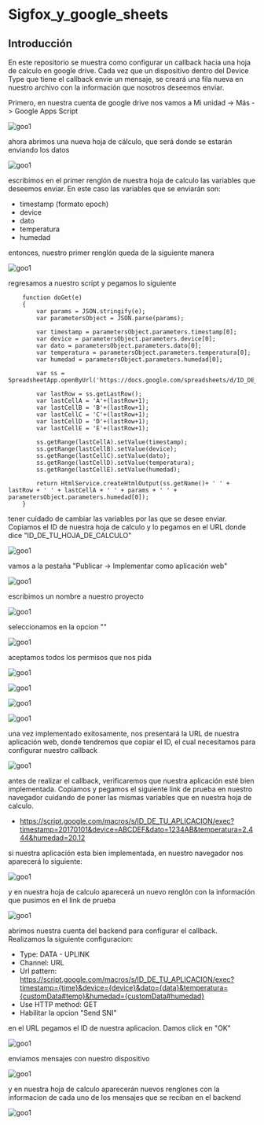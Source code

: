 Sigfox_y_google_sheets
======================

Introducción
------------

En este repositorio se muestra como configurar un callback hacia una hoja de calculo en google drive. Cada vez que un dispositivo dentro del Device Type que tiene el callback envie un mensaje, se creará una fila nueva en nuestro archivo 
con la información que nosotros deseemos enviar.

Primero, en nuestra cuenta de google drive nos vamos a Mi unidad -> Más -> Google Apps Script

![goo1](https://github.com/NXTIoT/Sigfox_y_google_sheets/blob/master/imagenes/goo1.png?raw=true)

ahora abrimos una nueva hoja de cálculo, que será donde se estarán enviando los datos

![goo1](https://github.com/NXTIoT/Sigfox_y_google_sheets/blob/master/imagenes/goo2.png?raw=true)

escribimos en el primer renglón de nuestra hoja de calculo las variables que deseemos enviar. En este caso las variables que se enviarán son:

-	timestamp (formato epoch)
-	device
-	dato
-	temperatura
-	humedad

entonces, nuestro primer renglón queda de la siguiente manera

![goo1](https://github.com/NXTIoT/Sigfox_y_google_sheets/blob/master/imagenes/goo3.png?raw=true)

regresamos a nuestro script y pegamos lo siguiente

		function doGet(e) 
		{
 			var params = JSON.stringify(e);
 			var parametersObject = JSON.parse(params);
 
 			var timestamp = parametersObject.parameters.timestamp[0];
 			var device = parametersObject.parameters.device[0];
 			var dato = parametersObject.parameters.dato[0];
 			var temperatura = parametersObject.parameters.temperatura[0];
 			var humedad = parametersObject.parameters.humedad[0];
 
 			var ss = SpreadsheetApp.openByUrl('https://docs.google.com/spreadsheets/d/ID_DE_TU_HOJA_DE_CALCULO/edit');
 
 			var lastRow = ss.getLastRow();
 			var lastCellA = 'A'+(lastRow+1);
 			var lastCellB = 'B'+(lastRow+1);
 			var lastCellC = 'C'+(lastRow+1);
 			var lastCellD = 'D'+(lastRow+1);
 			var lastCellE = 'E'+(lastRow+1);
 
 			ss.getRange(lastCellA).setValue(timestamp);
 			ss.getRange(lastCellB).setValue(device);
			ss.getRange(lastCellC).setValue(dato);
 			ss.getRange(lastCellD).setValue(temperatura);
 			ss.getRange(lastCellE).setValue(humedad);
 
 			return HtmlService.createHtmlOutput(ss.getName()+ ' ' + lastRow + ' ' + lastCellA + ' ' + params + ' ' + parametersObject.parameters.humedad[0]);
		}	

tener cuidado de cambiar las variables por las que se desee enviar. Copiamos el ID de nuestra hoja de calculo y lo pegamos en el URL donde dice "ID_DE_TU_HOJA_DE_CALCULO" 

![goo1](https://github.com/NXTIoT/Sigfox_y_google_sheets/blob/master/imagenes/goo4.png?raw=true)

vamos a la pestaña "Publicar -> Implementar como aplicación web"

![goo1](https://github.com/NXTIoT/Sigfox_y_google_sheets/blob/master/imagenes/goo5.png?raw=true)

escribimos un nombre a nuestro proyecto

![goo1](https://github.com/NXTIoT/Sigfox_y_google_sheets/blob/master/imagenes/goo6.png?raw=true)

seleccionamos en la opcion ""

![goo1](https://github.com/NXTIoT/Sigfox_y_google_sheets/blob/master/imagenes/goo30.png?raw=true)

aceptamos todos los permisos que nos pida

![goo1](https://github.com/NXTIoT/Sigfox_y_google_sheets/blob/master/imagenes/goo7.png?raw=true)

![goo1](https://github.com/NXTIoT/Sigfox_y_google_sheets/blob/master/imagenes/goo8.png?raw=true)

![goo1](https://github.com/NXTIoT/Sigfox_y_google_sheets/blob/master/imagenes/goo9.png?raw=true)

![goo1](https://github.com/NXTIoT/Sigfox_y_google_sheets/blob/master/imagenes/goo10.png?raw=true)

una vez implementado exitosamente, nos presentará la URL de nuestra aplicación web, donde tendremos que copiar el ID, el cual necesitamos para configurar nuestro 
callback

![goo1](https://github.com/NXTIoT/Sigfox_y_google_sheets/blob/master/imagenes/goo11.png?raw=true)

antes de realizar el callback, verificaremos que nuestra aplicación esté bien implementada. Copiamos y pegamos el siguiente link de prueba en nuestro navegador cuidando de poner las mismas variables que en nuestra hoja de calculo.

-	https://script.google.com/macros/s/ID_DE_TU_APLICACION/exec?timestamp=20170101&device=ABCDEF&dato=1234AB&temperatura=2.444&humedad=20.12

si nuestra aplicación esta bien implementada, en nuestro navegador nos aparecerá lo siguiente:

![goo1](https://github.com/NXTIoT/Sigfox_y_google_sheets/blob/master/imagenes/goo12.png?raw=true)

y en nuestra hoja de calculo aparecerá un nuevo renglón con la información que pusimos en el link de prueba

![goo1](https://github.com/NXTIoT/Sigfox_y_google_sheets/blob/master/imagenes/goo13.png?raw=true)

abrimos nuestra cuenta del backend para configurar el callback. Realizamos la siguiente configuracion:

-	Type: DATA - UPLINK
-	Channel: URL
-	Url pattern: https://script.google.com/macros/s/ID_DE_TU_APLICACION/exec?timestamp={time}&device={device}&dato={data}&temperatura={customData#temp}&humedad={customData#humedad} 
-	Use HTTP method: GET
-	Habilitar la opcion "Send SNI"

en el URL pegamos el ID de nuestra aplicacion. Damos click en "OK"

![goo1](https://github.com/NXTIoT/Sigfox_y_google_sheets/blob/master/imagenes/goo14.png?raw=true)

enviamos mensajes con nuestro dispositivo

![goo1](https://github.com/NXTIoT/Sigfox_y_google_sheets/blob/master/imagenes/goo15.png?raw=true)

y en nuestra hoja de calculo aparecerán nuevos renglones con la informacion de cada uno de los mensajes que se reciban en el backend

![goo1](https://github.com/NXTIoT/Sigfox_y_google_sheets/blob/master/imagenes/goo16.png?raw=true)

